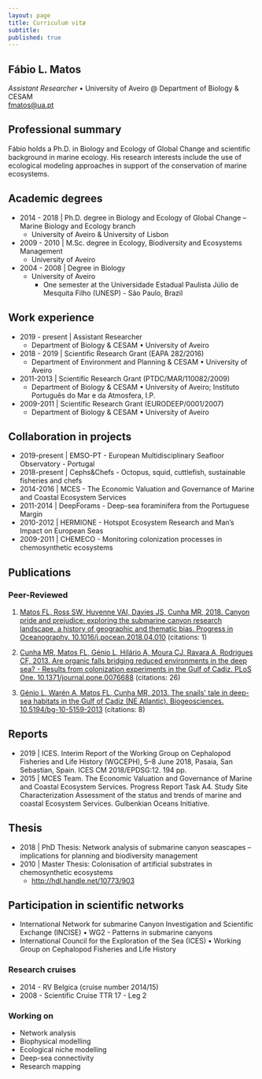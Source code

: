 ```yaml
---
layout: page
title: Curriculum vitæ
subtitle: 
published: true
---
```

## **Fábio L. Matos**  
_Assistant Researcher_ • University of Aveiro @ Department of Biology & CESAM  
fmatos@ua.pt

## **Professional summary**
Fábio holds a Ph.D. in Biology and Ecology of Global Change and scientific background in marine ecology. His research interests include the use of ecological modeling approaches in support of the conservation of marine ecosystems.

## **Academic degrees**
 * 2014 - 2018 | Ph.D. degree in Biology and Ecology of Global Change – Marine Biology and Ecology branch
   + University of Aveiro & University of Lisbon
 * 2009 - 2010	| M.Sc. degree in Ecology, Biodiversity and Ecosystems Management
   + University of Aveiro 
 * 2004 - 2008	| Degree in Biology
   + University of Aveiro
     - One semester at the Universidade Estadual Paulista Júlio de Mesquita Filho (UNESP) - São Paulo, Brazil

## **Work experience**
 * 2019 - present | Assistant Researcher
   + Department of Biology & CESAM • University of Aveiro
 * 2018 - 2019 | Scientific Research Grant (EAPA 282/2016) 
   + Department of Environment and Planning & CESAM • University of Aveiro
 * 2011-2013 | Scientific Research Grant (PTDC/MAR/110082/2009)
   + Department of Biology & CESAM • University of Aveiro; Instituto Português do Mar e da Atmosfera, I.P.
 * 2009-2011 | Scientific Research Grant (EURODEEP/0001/2007) 
   + Department of Biology & CESAM • University of Aveiro
   
## **Collaboration in projects**
  + 2019-present | EMSO-PT - European Multidisciplinary Seafloor Observatory - Portugal
  + 2018-present | Cephs&Chefs - Octopus, squid, cuttlefish, sustainable fisheries and chefs
  + 2014-2016 | MCES - The Economic Valuation and Governance of Marine and Coastal Ecosystem Services
  + 2011-2014 | DeepForams - Deep-sea foraminifera from the Portuguese Margin
  + 2010-2012 | HERMIONE - Hotspot Ecosystem Research and Man’s Impact on European Seas 
  + 2009-2011 | CHEMECO - Monitoring colonization processes in chemosynthetic ecosystems

## **Publications**
### Peer-Reviewed
1.	[Matos FL, Ross SW, Huvenne VAI, Davies JS, Cunha MR, 2018. Canyon pride and prejudice: exploring the submarine canyon research landscape, a history of geographic and thematic bias. Progress in Oceanography. 10.1016/j.pocean.2018.04.010](https://www.sciencedirect.com/science/article/pii/S0079661117302744) (citations: 1)
   
2. [Cunha MR, Matos FL, Génio L, Hilário A, Moura CJ, Ravara A, Rodrigues CF, 2013. Are organic falls bridging reduced environments in the deep sea? - Results from colonization experiments in the Gulf of Cadiz. PLoS One. 10.1371/journal.pone.0076688](http://dx.doi.org/10.1371/journal.pone.0076688) (citations: 26)
   
3. [Génio L, Warén A, Matos FL, Cunha MR, 2013. The snails' tale in deep-sea habitats in the Gulf of Cadiz (NE Atlantic). Biogeosciences. 10.5194/bg-10-5159-2013](http://dx.doi.org/10.5194/bg-10-5159-2013) (citations: 8)
   
## **Reports**
 * 2019 | ICES. Interim Report of the Working Group on Cephalopod Fisheries and Life History (WGCEPH), 5–8 June 2018, Pasaia, San Sebastian, Spain. ICES CM 2018/EPDSG:12. 194 pp.
 * 2015 | MCES Team. The Economic Valuation and Governance of Marine and Coastal Ecosystem Services. Progress Report Task A4. Study Site Characterization Assessment of the status and trends of marine and coastal Ecosystem Services. Gulbenkian Oceans Initiative.

## **Thesis**
 * 2018 | PhD Thesis: Network analysis of submarine canyon seascapes – implications for planning and biodiversity management 
 * 2010 | Master Thesis: Colonisation of artificial substrates in chemosynthetic ecosystems
    + http://hdl.handle.net/10773/903

## **Participation in scientific networks**
 * International Network for submarine Canyon Investigation and Scientific Exchange (INCISE) • WG2 - Patterns in submarine canyons
 * International Council for the Exploration of the Sea (ICES) • Working Group on Cephalopod Fisheries and Life History


### **Research cruises**  
  * 2014 - RV Belgica (cruise number 2014/15)  
  * 2008 - Scientific Cruise TTR 17 - Leg 2

### **Working on**  
 * Network analysis
 * Biophysical modelling
 * Ecological niche modelling
 * Deep-sea connectivity
 * Research mapping  
